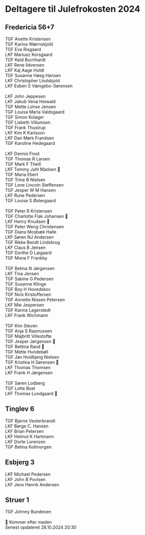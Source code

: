 # Deltagere til Julefrokosten 2024
## Fredericia 56+7
TGF Anette Kristensen <br>
TGF Karina Wærnskjold <br>
TGF Eva Risgaard <br>
LKF Mariusz Korsgaard <br>
TGF Keld Buchhardt <br>
LKF Rene Ildversen <br>
LKF Kaj Aage Holdt <br>
TGF Susanne Høeg Hansen <br>
LKF Christopher Lindskjold <br>
LKF Esben S Vængebo-Sørensen <br>
<br>
LKF John Jeppesen <br>
LKF Jakob Venø Heiwald <br>
TGF Mette Lohse Jensen <br>
TGF Louisa Maria Valdsgaard <br>
TGF Simon Kolager <br>
TGF Lisbeth Villumsen <br>
TGF Frank Thustrup <br>
LKF Kim K Karlsson <br>
LKF Dan Mørk Frandsen <br>
TGF Karoline Hedegaard <br>
<br>
LKF Dennis Frost <br>
TGF Thomas R Larsen <br>
TGF Mark F Theill <br>
LKF Tommy Juhl Madsen 🎋<br>
TGF Maria Ebert <br>
TGF Trine B Nielsen <br>
TGF Lone Lincoln Steffensen <br>
TGF Jesper W M Hansen <br>
LKF Rune Pedersen <br>
TGF Louise S Østergaard <br>
<br>
TGF Peter R Kristensen<br>
TGF Charlotte Flak Johansen 🎋 <br>
LKF Henry Knudsen 🎋<br>
TGF Peter Weng Christensen <br>
TGF Diana Mosbæk Halle <br>
LKF Søren NJ Andersen<br>
TGF Rikke Bendt Lindskrog<br>
LKF Claus B Jensen<br>
TGF Dorthe D Laigaard<br>
TGF Mona F Frankby<br>
<br>
TGF Betina N Jørgensen <br>
LKF Tina Jensen<br>
TGF Sabine G Pedersen<br>
TGF Susanne Klinge<br>
TGF Boy H Hovedskov<br>
TGF Nick Kristoffersen<br>
TGF Annette Nissen Petersen<br>
LKF Mie Jespersen<br>
TGF Karina Lagerstedt<br>
LKF Frank Wichmann<br>
<br>
TGF Kim Steven<br>
TGF Anja S Rasmussen<br>
TGF Majbritt Villestofte<br>
TGF Jesper Jørgensen 🎋<br>
TGF Bettina Rand 🎋<br>
TGF Mette Hundebøll<br>
TGF Jan Hvidbjerg Nielsen<br>
TGF Kristina H Sørensen 🎋<br>
LKF Thomas Thomsen <br>
LKF Frank H Jørgensen<br>
<br>
TGF Søren Lodberg<br>
TGF Lotte Boel<br>
LKF Thomas Lundgaard 🎋<br>
## Tinglev 6
TGF Bjarne Vesterbrandt <br>
LKF Børge C. Hansen <br>
LKF Brian Petersen<br>
LKF Helmut K Hartmann<br>
LKF Dorte Lorenzen<br>
TGF Betina Kollmorgen<br>
## Esbjerg 3
LKF Michael Pedersen <br>
LKF John B Povlsen <br>
LKF Jens Henrik Andersen<br>
## Struer 1
TGF Johnny Bundesen
<br>
<br>
🎋 Kommer efter maden <br>
Senest opdateret 28.10.2024 20:30
